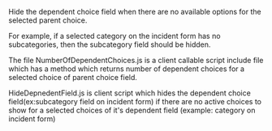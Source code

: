 Hide the dependent choice field when there are no available options for the selected parent choice.

For example, if a selected category on the incident form has no subcategories, then the subcategory field should be hidden.

The file NumberOfDependentChoices.js is a client callable script include file which has a method which returns number of dependent choices for a selected choice of parent choice field.

HideDepnedentField.js is client script which hides the dependent choice field(ex:subcategory field on incident form) if there are no active choices to show for a selected choices of it's dependent field (example: category on incident form)
